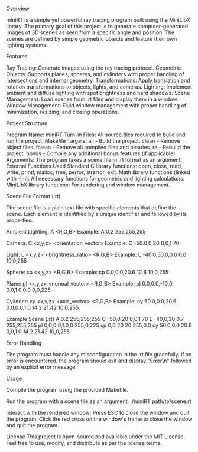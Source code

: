 Overview

miniRT is a simple yet powerful ray tracing program built using the MiniLibX library. 
The primary goal of this project is to generate computer-generated images of 3D scenes as seen from a specific angle and position. 
The scenes are defined by simple geometric objects and feature their own lighting systems.


Features

Ray Tracing: Generate images using the ray tracing protocol.
Geometric Objects: Supports planes, spheres, and cylinders with proper handling of intersections and internal geometry.
Transformations: Apply translation and rotation transformations to objects, lights, and cameras.
Lighting: Implement ambient and diffuse lighting with spot brightness and hard shadows.
Scene Management: Load scenes from .rt files and display them in a window.
Window Management: Fluid window management with proper handling of minimization, resizing, and closing operations.

Project Structure

Program Name: miniRT
Turn-in Files: All source files required to build and run the project.
Makefile Targets:
all - Build the project.
clean - Remove object files.
fclean - Remove all compiled files and binaries.
re - Rebuild the project.
bonus - Compile any additional bonus features (if applicable).
Arguments: The program takes a scene file in .rt format as an argument.
External Functions Used
Standard C library functions: open, close, read, write, printf, malloc, free, perror, strerror, exit.
Math library functions (linked with -lm): All necessary functions for geometric and lighting calculations.
MiniLibX library functions: For rendering and window management.


Scene File Format (.rt)

The scene file is a plain text file with specific elements that define the scene. Each element is identified by a unique identifier and followed by its properties:

Ambient Lighting:
A <ratio> <R,G,B>
Example: A 0.2 255,255,255

Camera:
C <x,y,z> <orientation_vector> <FOV>
Example: C -50.0,0,20 0,0,1 70

Light:
L <x,y,z> <brightness_ratio> <R,G,B>
Example: L -40.0,50.0,0.0 0.6 10,0,255

Sphere:
sp <x,y,z> <diameter> <R,G,B>
Example: sp 0.0,0.0,20.6 12.6 10,0,255

Plane:
pl <x,y,z> <normal_vector> <R,G,B>
Example: pl 0.0,0.0,-10.0 0.0,1.0,0.0 0,0,225

Cylinder:
cy <x,y,z> <axis_vector> <diameter> <height> <R,G,B>
Example: cy 50.0,0.0,20.6 0.0,0.0,1.0 14.2 21.42 10,0,255

Example Scene (.rt)
A 0.2 255,255,255
C -50,0,20 0,0,1 70
L -40,0,30 0.7 255,255,255
pl 0,0,0 0,1.0,0 255,0,225
sp 0,0,20 20 255,0,0
cy 50.0,0.0,20.6 0,0,1.0 14.2 21.42 10,0,255


Error Handling

The program must handle any misconfiguration in the .rt file gracefully. 
If an error is encountered, the program should exit and display "Error\n" followed by an explicit error message.


Usage

Compile the program using the provided Makefile.

Run the program with a scene file as an argument.
./miniRT path/to/scene.rt

Interact with the rendered window:
Press ESC to close the window and quit the program.
Click the red cross on the window's frame to close the window and quit the program.

License
This project is open-source and available under the MIT License. Feel free to use, modify, and distribute as per the license terms.
